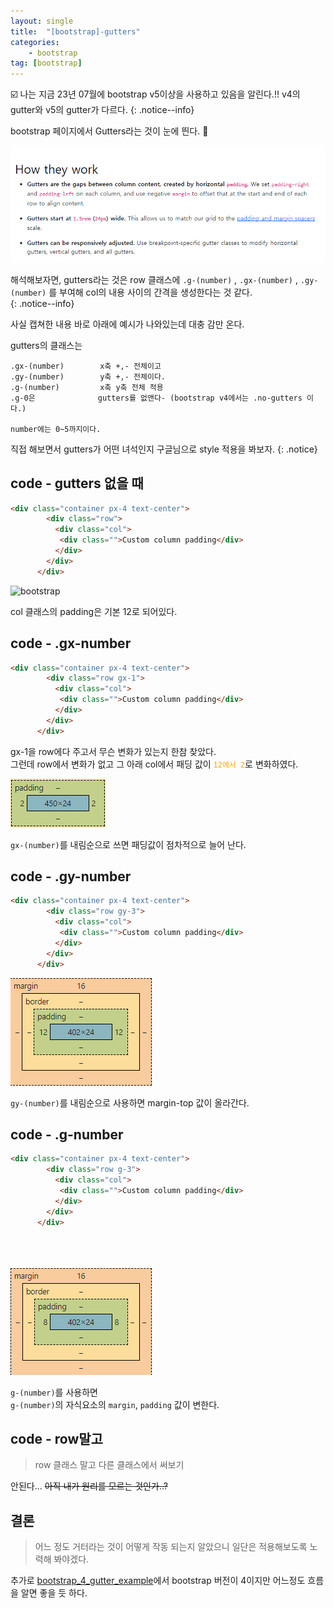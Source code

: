 ```yaml
---
layout: single
title:  "[bootstrap]-gutters"
categories:
    - bootstrap
tag: [bootstrap]
---
```


:ballot_box_with_check: 나는 지금 23년 07월에 bootstrap v5이상을 사용하고 있음을 알린다.!! v4의 gutter와 v5의 gutter가 다르다.
{: .notice--info}

bootstrap 페이지에서 Gutters라는 것이 눈에 띈다. :raised_eyebrow:

![bootstrap](/assets/images/html/bootstrap/230709/230709-18.PNG)

해석해보자면, gutters라는 것은 row 클래스에 <code>.g-(number)</code> , <code>.gx-(number)</code> , <code>.gy-(number)</code> 를 부여해 col의 내용 사이의 간격을 생성한다는 것 같다. <BR>
{: .notice--info}

사실 캡쳐한 내용 바로 아래에 예시가 나와있는데 대충 감만 온다.

gutters의 클래스는 
```
.gx-(number)        x축 +,- 전체이고
.gy-(number)        y축 +,- 전체이다.
.g-(number)         x축 y축 전체 적용
.g-0은              gutters를 없앤다- (bootstrap v4에서는 .no-gutters 이다.)

number에는 0~5까지이다.
```


직접 해보면서 gutters가 어떤 녀석인지 구글님으로 style 적용을 봐보자.
{: .notice}

## code - gutters 없을 때

```html
<div class="container px-4 text-center">
        <div class="row">
          <div class="col">
           <div class="">Custom column padding</div>
          </div>
        </div>
      </div>
```

![bootstrap](/assets/images/html/bootstrap/230709/230709/230709-21.PNG)

col 클래스의 padding은 기본 12로 되어있다.

## code - .gx-number

```html
<div class="container px-4 text-center">
        <div class="row gx-1">
          <div class="col">
           <div class="">Custom column padding</div>
          </div>
        </div>
      </div>
```

gx-1을 row에다 주고서 무슨 변화가 있는지 한참 찾았다.<BR>
그런데 row에서 변화가 없고 그 아래 col에서 패딩 값이 <code style='color:orange'>12에서 2</code>로 변화하였다.


![bootstrap](/assets/images/html/bootstrap/230709/230709-19.PNG)

<code>gx-(number)</code>를 내림순으로 쓰면 패딩값이 점차적으로 늘어 난다.


## code - .gy-number

```html
<div class="container px-4 text-center">
        <div class="row gy-3">
          <div class="col">
           <div class="">Custom column padding</div>
          </div>
        </div>
      </div>
```

![bootstrap](/assets/images/html/bootstrap/230709/230709-20.PNG)

<code>gy-(number)</code>를 내림순으로 사용하면  margin-top 값이 올라간다.


## code - .g-number

```html
<div class="container px-4 text-center">
        <div class="row g-3">
          <div class="col">
           <div class="">Custom column padding</div>
          </div>
        </div>
      </div>
```
<BR>
<BR>

![bootstrap](/assets/images/html/bootstrap/230709/230709-22.PNG)

<code>g-(number)</code>를 사용하면<BR>
<code>g-(number)</code>의 자식요소의 <code>margin</code>, <code>padding</code> 값이 변한다.

## code - row말고
> row 클래스 말고 다른 클래스에서 써보기

안된다... ~~아직 내가 원리를 모르는 것인가..?~~

## 결론

> 어느 정도 거터라는 것이 어떻게 작동 되는지 알았으니 일단은 적용해보도록 노력해 봐야겠다.

추가로 [bootstrap_4_gutter_example](https://www.codeply.com/go/pVsGQZVVtG/bootstrap-4-no-gutters-(spacing))에서 bootstrap 버전이 4이지만 어느정도 흐름을 알면 좋을 듯 하다. 
